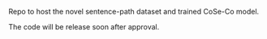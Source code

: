 Repo to host the novel sentence-path dataset and trained CoSe-Co model.

The code will be release soon after approval.

